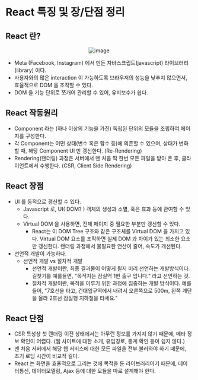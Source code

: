 # React 특징 및 장/단점 정리

## React 란?

<div style="text-align:center">

![image](https://github.com/2023-frontend1/First_Repo/assets/50646145/e178a24d-682a-45aa-a35a-cf26a2785a60)

</div>

- Meta (Facebook, Instagram) 에서 만든 자바스크립트(javascript) 라이브러리 (library) 이다.
- 사용자와의 많은 interaction 이 가능하도록 브라우저의 성능을 낮추지 않으면서, 효율적으로 DOM 을 조작할 수 있다.
- DOM 을 기능 단위로 쪼개어 관리할 수 있어, 유지보수가 쉽다.

## React 작동원리

- Component 라는 (하나 이상의 기능을 가진) 독립된 단위의 모듈을 조립하여 페이지를 구성한다.
- 각 Component는 어떤 상태(변수 혹은 함수 등)에 의존할 수 있으며, 상태가 변화할 때, 해당 Component UI 만 갱신한다. (Re-Rendering)
- Rendering(랜더링) 과정은 서버에서 맨 처음 딱 한번 모든 파일을 받아 온 후, 클라이언트에서 수행한다. (CSR, Client Side Rendering)

## React 장점

- UI 를 동적으로 갱신할 수 있다.
  - Javascript 로, UI( DOM? ) 객체의 생성과 소멸, 혹은 효과 등에 관여할 수 있다.
  - Virtual DOM 을 사용하면, 전체 페이지 중 필요한 부분만 갱신할 수 있다.
    - React는 이 DOM Tree 구조와 같은 구조체를 Virtual DOM 을 가지고 있다. Virtual DOM 요소를 조작하면 실제 DOM 과 차이가 있는 최소한 요소만 갱신한다.
      랜더링 과정에서 불필요한 연산이 줄어, 속도가 개선된다.
- 선언적 개발이 가능하다.
  - 선언적 개발 vs 절차적 개발
    - 선언적 개발이란, 최종 결과물이 어떻게 될지 미리 선언하는 개발방식이다. 길찾기를 예를들면, "목적지는 잠실역 1번 출구 입니다." 라고 선언하는 것.
    - 절차적 개발이란, 목적을 이루기 위한 과정에 집중하는 개발 방식이다. 예를들어, "7호선을 타고, 건대입구역에서 내려서 오른쪽으로 500m, 왼쪽 계단을 올라 2호선 잠실행 지하철을 타세요."

## React 단점

- CSR 특성상 첫 랜더링 이전 상태에서는 아무런 정보를 가지지 않기 때문에, 메타 정보 확인이 어렵다. (웹 사이트에 대한 소개, 유입경로, 통계 확인 등이 쉽지 않다.)
- 맨 처음 서버에서 해당 웹 서비스에 대한 모든 파일을 전부 불러와야 하기 때문에, 초기 로딩 시간이 비교적 길다.
- React 는 화면을 효율적으로 그리는 것에 목적을 둔 라이브러리이기 때문에, 데이터통신, 데이터모델링, Ajax 등에 대한 모듈을 따로 설계해야 한다.
